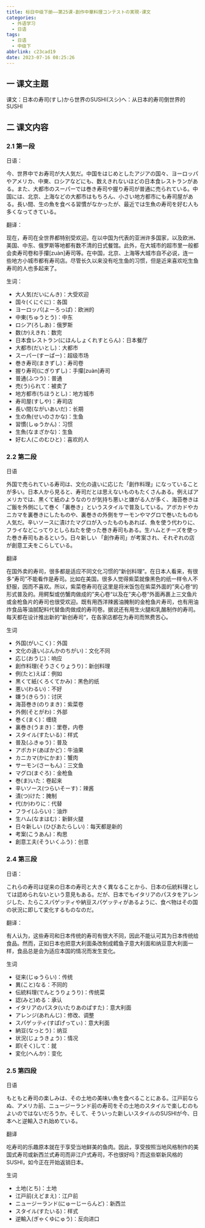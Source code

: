 ```yaml
---
title: 标日中级下册——第25课-創作中華料理コンテストの実現-课文
categories:
  - 外语学习
  - 日语
tags:
  - 日语
  - 中级下
abbrlink: c23cad19
date: 2023-07-16 08:25:26
---
```

## 一 课文主题

课文：日本の寿司(すし)から世界のSUSHI(スシ)へ：从日本的寿司倒世界的SUSHI

<!--more-->

## 二 课文内容

### 2.1 第一段

日语：

今、世界中でお寿司が大人気だ。中国をはじめとしたアジアの国々、ヨーロッパやアメリカ、中東、ロシアなどにも、数えきれないほどの日本食レストランがある。また、大都市のスーパーでは巻き寿司や握り寿司が普通に売られている。中国には、北京、上海などの大都市はもちろん、小さい地方都市にも寿司屋がある。長い間、生の魚を食べる習慣がなかったが、最近では生魚の寿司を好む人も多くなってきている。


翻译：

现在，寿司在全世界都特别受欢迎。在以中国为代表的亚洲许多国家，以及欧洲、美国、中东、俄罗斯等地都有数不清的日式餐馆。此外，在大城市的超市里一般都会卖寿司卷和手攥[zuàn]寿司等。在中国，北京、上海等大城市自不必说，连一些地方小城市都有寿司店。尽管长久以来没有吃生鱼的习惯，但是近来喜欢吃生鱼寿司的人也多起来了。

生词：

* 大人気(だいにんき)：大受欢迎
* 国々(くにぐに)：各国
* ヨーロッパ(よーろっぱ)：欧洲的
* 中東(ちゅうとう)：中东
* ロシア(ろしあ)：俄罗斯
* 数(か)えきれ：数完
* 日本食レストラン(にほんしょくれすとらん)：日本餐厅
* 大都市(だいとし)：大都市
* スーパー(すーぱー)：超级市场
* 巻き寿司(まきずし)：寿司卷
* 握り寿司(にぎりずし)：手攥[zuàn]寿司
* 普通(ふつう)：普通
* 売(う)られて：被卖了
* 地方都市(ちほうとし)：地方城市
* 寿司屋(すしや)：寿司店
* 長い間(ながいあいだ)：长期
* 生の魚(せいのさかな)：生鱼
* 習慣(しゅうかん)：习惯
* 生魚(なまざかな)：生鱼
* 好む人(このむひと)：喜欢的人

### 2.2 第二段

日语

外国で売られている寿司は、文化の違いに応じた「創作料理」になっていることが多い。日本人から見ると、寿司だとは思えないものもたくさんある。例えばアメリカでは、黒くて紙のようなのりが気持ち悪いと嫌がる人が多く、海苔巻きはご飯を外側にして巻く「裏巻き」というスタイルで普及している。アボカドやカニカマを裏巻きにしたものや、裏巻きの外側をサーモンやマグロで巻いたものも人気だ。辛いソースに漬けたマグロが入ったものもあれば、魚を使う代わりに、フライなどこってりとしらねたを使った巻き寿司もある。生ハムとチーズを使った巻き寿司もあるという。日々新しい 「創作寿司」が考案され、それぞれの店が創意工夫をこらしている。

翻译

在国外卖的寿司，很多都是适应不同文化习惯的“新创料理”。在日本人看来，有很多“寿司”不能看作是寿司。比如在美国，很多人觉得紫菜就像黑色的纸一样令人不舒服，因而不喜欢。所以，紫菜卷寿司在这里是将米饭包在紫菜外面的”夹心卷“的形式普及的。用鳄梨或仿蟹肉做成的”夹心卷“以及在”夹心卷“外面再裹上三文鱼片或金枪鱼片的寿司也很受欢迎。既有用西洋辣酱油腌制的金枪鱼片寿司，也有用油炸食品等油腻配料代替鱼肉做成的寿司卷。据说还有用生火腿和乳酪制作的寿司。每天都在设计推出新的”新创寿司“，在各家店都在为寿司而煞费苦心。

生词

* 外国(がいこく)：外国
* 文化の違い(ぶんかのちがい)：文化不同
* 応じ(おうじ)：响应
* 創作料理(そうさくりょうり)：新创料理
* 例(たと)えば：例如
* 黒くて紙(くろくてかみ)：黑色的纸
* 悪い(わるい)：不好
* 嫌う(きらう)：讨厌
* 海苔巻き(のりまき)：紫菜卷
* 外側(そとがわ)：外部
* 巻く(まく)：缠绕
* 裏巻き(うまき)：里卷，内卷
* スタイル(すたいる)：样式
* 普及(ふきゅう)：普及
* アボカド(あぼかど)：牛油果
* カニカマ(かにかま)：蟹肉
* サーモン(さーもん)：三文鱼
* マグロ(まぐろ)：金枪鱼
* 巻(ま)いた：卷起来
* 辛いソース(つらいそーす)：辣酱
* 漬(つ)けた：腌制
* 代(か)わりに：代替
* フライ(ふらい)：油炸
* 生ハム(なまはむ)：新鲜火腿
* 日々新しい (ひびあたらしい)：每天都是新的
* 考案(こうあん)：构思
* 創意工夫(そういくふう)：创意

### 2.4 第三段

日语：

これらの寿司は従来の日本の寿司と大きく異なることから、日本の伝統料理としては認められないという意見もある。だが、日本でもイタリアのパスタをアレンジした、たらこスパゲッティや納豆スパゲッティがあるように、食べ物はその国の状況に即して変化するものなのだ。

翻译：

有人认为，这些寿司和日本传统的寿司有很大不同，因此不能认可其为日本传统给食品。然而，正如日本也把意大利面条改制成鳕鱼子意大利面和纳豆意大利面一样，食品总是会为适应本国的情况而发生变化。


生词

* 従来(じゅうらい)：传统
* 異(こと)なる：不同的
* 伝統料理(でんとうりょうり)：传统菜
* 認(みと)める：承认
* イタリアのパスタ(いたりあのぱすた)：意大利面
* アレンジ(あれんじ)：修改、调整
* スパゲッティ(すぱげってぃ)：意大利面
* 納豆(なっとう)：纳豆
* 状況(じょうきょう)：情况
* 即(そく)して：就
* 変化(へんか)：变化

### 2.5 第四段

日语

もともと寿司の楽しみは、その土地の美味い魚を食べることにある。江戸前ならぬ、アメリカ前、ニュージーランド前の寿司をその土地のスタイルで楽しむのもよいのではないだろうか。そして、そういった新しいスタイルのSUSHIが今、日本へと逆輸入され始めている。

翻译

吃寿司的乐趣原本就在于享受当地鲜美的鱼肉。因此，享受按照当地风格制作的美国式寿司或新西兰式寿司而非江户式寿司，不也很好吗？而这些崭新风格的SUSHI，如今正在开始返销日本。

生词

* 土地(とち)：土地
* 江戸前(えどまえ)：江户前
* ニュージーランド(にゅーじーらんど)：新西兰
* スタイル(すたいる)：样式
* 逆輸入(ぎゃくゆにゅう)：反向进口
